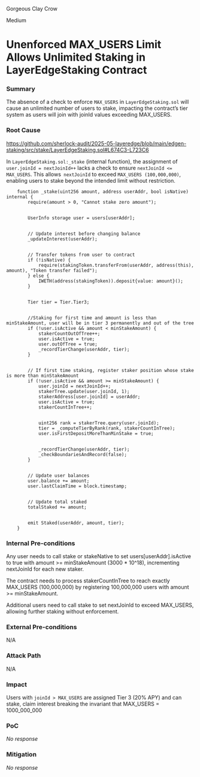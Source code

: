 Gorgeous Clay Crow

Medium

# Unenforced MAX_USERS Limit Allows Unlimited Staking in LayerEdgeStaking Contract

### Summary

The absence of a check to enforce `MAX_USERS` in `LayerEdgeStaking.sol` will cause an unlimited number of users to stake, impacting the contract’s tier system as users will join with joinId values exceeding MAX_USERS.



### Root Cause

https://github.com/sherlock-audit/2025-05-layeredge/blob/main/edgen-staking/src/stake/LayerEdgeStaking.sol#L674C3-L723C6

In `LayerEdgeStaking.sol:_stake` (internal function), the assignment of `user.joinId = nextJoinId++` lacks a check to ensure `nextJoinId <= MAX_USERS`. This allows` nextJoinId` to exceed `MAX_USERS (100,000,000)`, enabling users to stake beyond the intended limit without restriction.

```solidity
    function _stake(uint256 amount, address userAddr, bool isNative) internal {
        require(amount > 0, "Cannot stake zero amount");


        UserInfo storage user = users[userAddr];


        // Update interest before changing balance
        _updateInterest(userAddr);


        // Transfer tokens from user to contract
        if (!isNative) {
            require(stakingToken.transferFrom(userAddr, address(this), amount), "Token transfer failed");
        } else {
            IWETH(address(stakingToken)).deposit{value: amount}();
        }


        Tier tier = Tier.Tier3;


        //Staking for first time and amount is less than minStakeAmount, user will be in tier 3 permanently and out of the tree
        if (!user.isActive && amount < minStakeAmount) {
            stakerCountOutOfTree++;
            user.isActive = true;
            user.outOfTree = true;
            _recordTierChange(userAddr, tier);
        }


        // If first time staking, register staker position whose stake is more than minStakeAmount
        if (!user.isActive && amount >= minStakeAmount) {
            user.joinId = nextJoinId++;
            stakerTree.update(user.joinId, 1);
            stakerAddress[user.joinId] = userAddr;
            user.isActive = true;
            stakerCountInTree++;


            uint256 rank = stakerTree.query(user.joinId);
            tier = _computeTierByRank(rank, stakerCountInTree);
            user.isFirstDepositMoreThanMinStake = true;


            _recordTierChange(userAddr, tier);
            _checkBoundariesAndRecord(false);
        }


        // Update user balances
        user.balance += amount;
        user.lastClaimTime = block.timestamp;


        // Update total staked
        totalStaked += amount;


        emit Staked(userAddr, amount, tier);
    }
```


### Internal Pre-conditions

Any user needs to call stake or stakeNative to set users[userAddr].isActive to true with amount >= minStakeAmount (3000 * 10^18), incrementing nextJoinId for each new staker.

The contract needs to process stakerCountInTree to reach exactly MAX_USERS (100,000,000) by registering 100,000,000 users with amount >= minStakeAmount.

Additional users need to call stake to set nextJoinId to exceed MAX_USERS, allowing further staking without enforcement.



### External Pre-conditions

N/A

### Attack Path

N/A

### Impact

Users with `joinId > MAX_USERS` are assigned Tier 3 (20% APY) and can stake, claim interest breaking the invariant that MAX_USERS = 1000_000_000



### PoC

_No response_

### Mitigation

_No response_